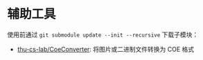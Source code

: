 # 辅助工具

使用前通过 `git submodule update --init --recursive` 下载子模块：

- [thu-cs-lab/CoeConverter](https://github.com/thu-cs-lab/CoeConverter): 将图片或二进制文件转换为 COE 格式